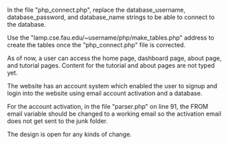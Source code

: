 In the file "php_connect.php", replace the database_username, database_password,  and database_name strings to be able to connect to the database.

Use the "lamp.cse.fau.edu/~username/php/make_tables.php" address to create the tables once the "php_connect.php" file is corrected.

As of now, a user can access the home page, dashboard page, about page, and tutorial pages. Content for the tutorial and about pages are not typed yet.

The website has an account system which enabled the user to signup and login into the website using email account activation and a database.

For the account activation, in the file "parser.php" on line 91, the FROM email variable should be changed to a working email so the activation email does not get sent to the junk folder.

The design is open for any kinds of change.
